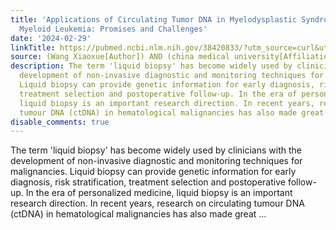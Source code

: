```yaml
---
title: 'Applications of Circulating Tumor DNA in Myelodysplastic Syndromes and Acute
  Myeloid Leukemia: Promises and Challenges'
date: '2024-02-29'
linkTitle: https://pubmed.ncbi.nlm.nih.gov/38420833/?utm_source=curl&utm_medium=rss&utm_campaign=pubmed-2&utm_content=1T_hRitDi640TP2h3NSbMGoRgaQy0YbKptUmBh6PxMMLuIN9H_&fc=20220919194940&ff=20240301170510&v=2.18.0.post9+e462414
source: (Wang Xiaoxue[Author]) AND (china medical university[Affiliation])
description: The term 'liquid biopsy' has become widely used by clinicians with the
  development of non-invasive diagnostic and monitoring techniques for malignancies.
  Liquid biopsy can provide genetic information for early diagnosis, risk stratification,
  treatment selection and postoperative follow-up. In the era of personalized medicine,
  liquid biopsy is an important research direction. In recent years, research on circulating
  tumour DNA (ctDNA) in hematological malignancies has also made great ...
disable_comments: true
---
```

The term 'liquid biopsy' has become widely used by clinicians with the development of non-invasive diagnostic and monitoring techniques for malignancies. Liquid biopsy can provide genetic information for early diagnosis, risk stratification, treatment selection and postoperative follow-up. In the era of personalized medicine, liquid biopsy is an important research direction. In recent years, research on circulating tumour DNA (ctDNA) in hematological malignancies has also made great ...